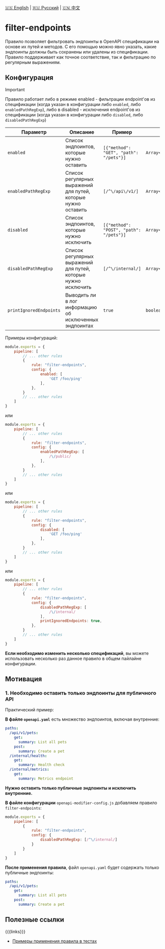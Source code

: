 [🇺🇸 English](./README.md) | [🇷🇺 Русский](./README-ru.md)  | [🇨🇳 中文](./README-zh.md)

# filter-endpoints

Правило позволяет фильтровать эндпоинты в OpenAPI спецификации на основе их путей и методов. С его помощью можно явно указать, какие эндпоинты должны быть сохранены или удалены из спецификации. Правило поддерживает как точное соответствие, так и фильтрацию по регулярным выражениям.

## Конфигурация

> [!IMPORTANT]  
> Правило работает либо в режиме enabled - фильтрации endpoint'ов из спецификации (когда указан в конфигурации либо `enabled`, либо `enabledPathRegExp`), либо в disabled - исключения endpoint'ов из спецификации (когда указан в конфигурации либо `disabled`, либо `disabledPathRegExp`)

| Параметр                | Описание                                                                                                                                                                               | Пример                | Типизация       | Дефолтное       |
|-------------------------|----------------------------------------------------------------------------------------------------------------------------------------------------------------------------------------|-----------------------|-----------------|-----------------|
| `enabled`               | Список эндпоинтов, которые нужно оставить | `[{"method": "GET", "path": "/pets"}]` | `Array<EndpointDescriptor>` | - |
| `enabledPathRegExp`     | Список регулярных выражений для путей, которые нужно оставить | `[/^\/api\/v1/]` | `Array<RegExp>` | - |
| `disabled`              | Список эндпоинтов, которые нужно исключить | `[{"method": "POST", "path": "/pets"}]` | `Array<EndpointDescriptor>` | - |
| `disabledPathRegExp`    | Список регулярных выражений для путей, которые нужно исключить | `[/^\/internal/]` | `Array<RegExp>` | - |
| `printIgnoredEndpoints` | Выводить ли в лог информацию об исключенных эндпоинтах | `true` | `boolean` | `false` |

Примеры конфигураций:

```js
module.exports = {
    pipeline: [
        // ... other rules
        {
            rule: "filter-endpoints",
            config: {
                enabled: [
                    'GET /foo/ping'
                ],
            },
        }
        // ... other rules
    ]
}
```

или

```js
module.exports = {
    pipeline: [
        // ... other rules
        {
            rule: "filter-endpoints",
            config: {
                enabledPathRegExp: [
                    /\/public/
                ],
            },
        }
        // ... other rules
    ]
}
```

или

```js
module.exports = {
    pipeline: [
        // ... other rules
        {
            rule: "filter-endpoints",
            config: {
                disabled: [
                    'GET /foo/ping'
                ],
            },
        }
        // ... other rules
    ]
}
```

или

```js
module.exports = {
    pipeline: [
        // ... other rules
        {
            rule: "filter-endpoints",
            config: {
                disabledPathRegExp: [
                    /\/internal/
                ],
                printIgnoredEndpoints: true,
            },
        }
        // ... other rules
    ]
}
```



**Если необходимо изменить несколько спецификаций**, вы можете использовать несколько раз данное правило в общем пайлайне конфигурации.

## Мотивация

<a name="custom_anchor_motivation_1"></a>
### 1. Необходимо оставить только эндпоинты для публичного API

Практический пример:

**В файле `openapi.yaml`** есть множество эндпоинтов, включая внутренние:

```yaml
paths:
  /api/v1/pets:
    get:
      summary: List all pets
    post:
      summary: Create a pet
  /internal/health:
    get:
      summary: Health check
  /internal/metrics:
    get:
      summary: Metrics endpoint
```

**Нужно оставить только публичные эндпоинты и исключить внутренние.**

**В файле конфигурации** `openapi-modifier-config.js` добавляем правило `filter-endpoints`:

```js
module.exports = {
    pipeline: [
        {
            rule: "filter-endpoints",
            config: {
                disabledPathRegExp: [/^\/internal/]
            }
        }
    ]
}
```

**После применения правила**, файл `openapi.yaml` будет содержать только публичные эндпоинты:

```yaml
paths:
  /api/v1/pets:
    get:
      summary: List all pets
    post:
      summary: Create a pet
```


## Полезные ссылки

{{{links}}}
- [Примеры применения правила в тестах](./index.test.ts)  